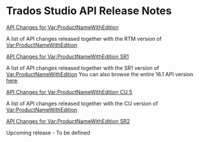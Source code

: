 Trados Studio API Release Notes
=============

[API Changes for <Var:ProductNameWithEdition>](tradosstudio2021.md)

A list of API changes released together with the RTM version of <Var:ProductNameWithEdition>

[API Changes for <Var:ProductNameWithEdition> SR1](tradosstudio2021sr1.md)

A list of API changes released together with the SR1 version of <Var:ProductNameWithEdition>
You can also browse the entire 16.1 API version [here](http://developers.rws.com/studio-api-docs/16.1/index.html).

[API Changes for <Var:ProductNameWithEdition> CU 5](tradosstudio2021sr1cu5.md)

A list of API changes released together with the CU version of <Var:ProductNameWithEdition>

[API Changes for <Var:ProductNameWithEdition> SR2]()

Upcoming release - To be defined
